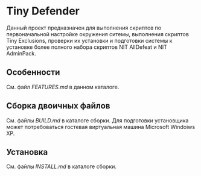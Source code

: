# Tiny Defender

Данный проект предназначен для выполнения скриптов по первоначальной настройке окружения ситемы, выполнения скриптов Tiny Exclusions, проверки их установки и подготовки системы к установке более полного набора скриптов NIT AllDefeat и NIT AdminPack.

## Особенности

См. файл *FEATURES.md* в данном каталоге.

## Сборка двоичных файлов

См. файлы *BUILD.md* в каталоге сборки. Для подготовки установщика может потребоваться гостевая виртуальная машина Microsoft Windoiws XP.

## Установка

См. файлы *INSTALL.md* в каталоге сборки.